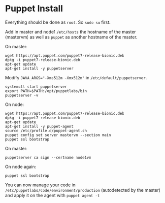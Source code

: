 # Puppet Install

Everything should be done as `root`. So `sudo su` first.

Add in master and node1 `/etc/hosts` the hostname of the master (mastervm) as well
as `puppet` as another hostname of the master.

On master:

```
wget https://apt.puppet.com/puppet7-release-bionic.deb
dpkg -i puppet7-release-bionic.deb
apt-get update
apt-get install -y puppetserver
```

Modify `JAVA_ARGS="-Xms512m -Xmx512m"` in `/etc/default/puppetserver`.

```
systemctl start puppetserver
export PATH=$PATH:/opt/puppetlabs/bin
puppetserver -v
```

On node:

```
wget https://apt.puppet.com/puppet7-release-bionic.deb
dpkg -i puppet7-release-bionic.deb
apt-get update
apt-get install -y puppet-agent
source /etc/profile.d/puppet-agent.sh
puppet config set server mastervm --section main
puppet ssl bootstrap
```

On master:

```
puppetserver ca sign --certname node1vm
```

On node again:

```
puppet ssl bootstrap
```

You can now manage your code in `/etc/puppetlabs/code/environment/production`
(autodetected by the master)
and apply it on the agent with `puppet agent -t`
